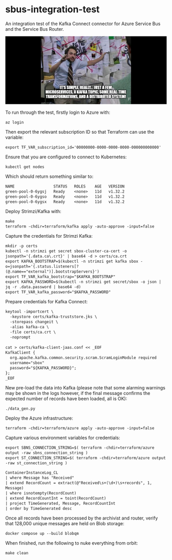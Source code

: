 # sbus-integration-test
An integration test of the Kafka Connect connector for Azure Service Bus and the Service Bus Router.

![It's simple really...](./docs/images/slack-imgs.png)

To run through the test, firstly login to Azure with:

```shell
az login
```

Then export the relevant subscription ID so that Terraform can use the variable:

```shell
export TF_VAR_subscription_id='00000000-0000-0000-0000-000000000000'
```

Ensure that you are configured to connect to Kubernetes:

```shell
kubectl get nodes
```

Which should return something similar to:

```
NAME                 STATUS   ROLES    AGE   VERSION
green-pool-0-6ygsj   Ready    <none>   11d   v1.32.2
green-pool-0-6ygso   Ready    <none>   11d   v1.32.2
green-pool-0-6ygsx   Ready    <none>   11d   v1.32.2
```

Deploy Strimzi/Kafka with:

```shell
make
terraform -chdir=terraform/kafka apply -auto-approve -input=false
```

Capture the credentials for Strimzi Kafka:

```shell
mkdir -p certs
kubectl -n strimzi get secret sbox-cluster-ca-cert -o jsonpath='{.data.ca\.crt}' | base64 -d > certs/ca.crt
export KAFKA_BOOTSTRAP=$(kubectl -n strimzi get kafka sbox -o=jsonpath='{.status.listeners[?(@.name=="external")].bootstrapServers}')
export TF_VAR_kafka_bootstrap="$KAFKA_BOOTSTRAP"
export KAFKA_PASSWORD=$(kubectl -n strimzi get secret/sbox -o json | jq -r .data.password | base64 -d)
export TF_VAR_kafka_password="$KAFKA_PASSWORD"
```

Prepare credentials for Kafka Connect:

```shell
keytool -importcert \
  -keystore certs/kafka-truststore.jks \
  -storepass changeit \
  -alias kafka-ca \
  -file certs/ca.crt \
  -noprompt

cat > certs/kafka-client-jaas.conf << _EOF
KafkaClient {
  org.apache.kafka.common.security.scram.ScramLoginModule required
  username="sbox"
  password="${KAFKA_PASSWORD}";
};
_EOF
```

New pre-load the data into Kafka (please note that some alarming warnings
may be shown in the logs however, if the final message confirms the
expected number of records have been loaded, all is OK):

```shell
./data_gen.py
```

Deploy the Azure infrastructure:

```shell
terraform -chdir=terraform/azure apply -auto-approve -input=false
```

Capture various environment variables for credentials:

```shell
export SBNS_CONNECTION_STRING=$( terraform -chdir=terraform/azure output -raw sbns_connection_string )
export ST_CONNECTION_STRING=$( terraform -chdir=terraform/azure output -raw st_connection_string )
```

```
ContainerInstanceLog_CL
| where Message has "Received"
| extend RecordCount = extract(@"Received\s+(\d+)\s+records", 1, Message)
| where isnotempty(RecordCount)
| extend RecordCountInt = toint(RecordCount)
| project TimeGenerated, Message, RecordCountInt
| order by TimeGenerated desc
```

Once all records have been processed by the archivist and router, verify that 128,000 unique messages are held on Blob storage:

```shell
docker compose up --build blobqm
```

When finished, run the following to nuke everything from orbit:

```shell
make clean
```
